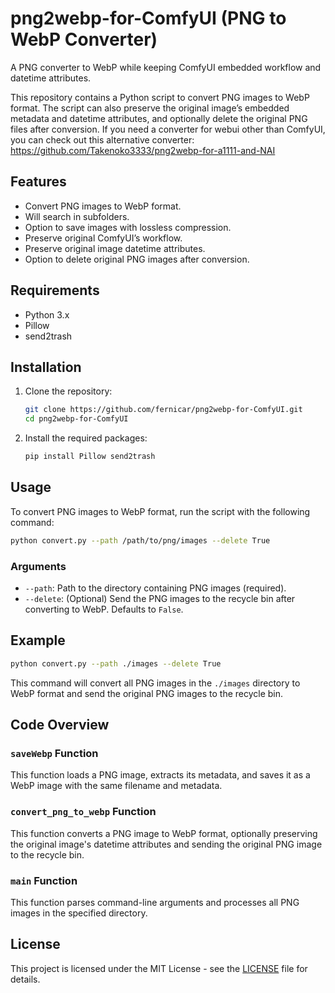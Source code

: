 # png2webp-for-ComfyUI (PNG to WebP Converter)
A PNG converter to WebP while keeping ComfyUI embedded workflow and datetime attributes.

This repository contains a Python script to convert PNG images to WebP format. The script can also preserve the original image’s embedded metadata and datetime attributes, and optionally delete the original PNG files after conversion. If you need a converter for webui other than ComfyUI, you can check out this alternative converter: https://github.com/Takenoko3333/png2webp-for-a1111-and-NAI

## Features

- Convert PNG images to WebP format.
- Will search in subfolders.
- Option to save images with lossless compression.
- Preserve original ComfyUI’s workflow.
- Preserve original image datetime attributes.
- Option to delete original PNG images after conversion.

## Requirements

- Python 3.x
- Pillow
- send2trash

## Installation

1. Clone the repository:
    ```sh
    git clone https://github.com/fernicar/png2webp-for-ComfyUI.git
    cd png2webp-for-ComfyUI
    ```

2. Install the required packages:
    ```sh
    pip install Pillow send2trash
    ```

## Usage

To convert PNG images to WebP format, run the script with the following command:

```sh
python convert.py --path /path/to/png/images --delete True
```

### Arguments

- `--path`: Path to the directory containing PNG images (required).
- `--delete`: (Optional) Send the PNG images to the recycle bin after converting to WebP. Defaults to `False`.

## Example

```sh
python convert.py --path ./images --delete True
```

This command will convert all PNG images in the `./images` directory to WebP format and send the original PNG images to the recycle bin.

## Code Overview

### `saveWebp` Function

This function loads a PNG image, extracts its metadata, and saves it as a WebP image with the same filename and metadata.

### `convert_png_to_webp` Function

This function converts a PNG image to WebP format, optionally preserving the original image's datetime attributes and sending the original PNG image to the recycle bin.

### `main` Function

This function parses command-line arguments and processes all PNG images in the specified directory.

## License

This project is licensed under the MIT License - see the [LICENSE](LICENSE) file for details.

